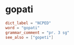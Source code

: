 # gopati

``` toml
dict_label = "NCPED"
word = "gopati"
grammar_comment = "pr. 3 sg"
see_also = ["gopeti"]
```


